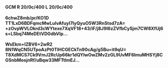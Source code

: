 #### GCM R 20/0c/400 L 20/0c/400
**6chwZ8mb/pr/KO1D**<br/>**TT1LxD6BDFqmcMwLulvAfuyI7lyQyuO5W3RnStsd7zA=**<br/>**+zOvpWVLOkrd3cWYtexe7XqVF18+43/iF/j8J9I6zZVfbCySjm7CW8XfUj6s+LSbq74MeDEtVDGdbVIp...**<br/><br/>
**WsEkm+IZBV6+2wR2**<br/>**8N1WqCN5UTpoAzPt0TIHCGECkTn90cAg/g5Bu+it9qU=**<br/>**T8XdMCS7Ck9VmJ2RcUp66kr1dQYIwOwZMv2zGL9UvMF6lmuMHSYj8CGSnbMosjnRf/uBqw33MFTtImEJ...**